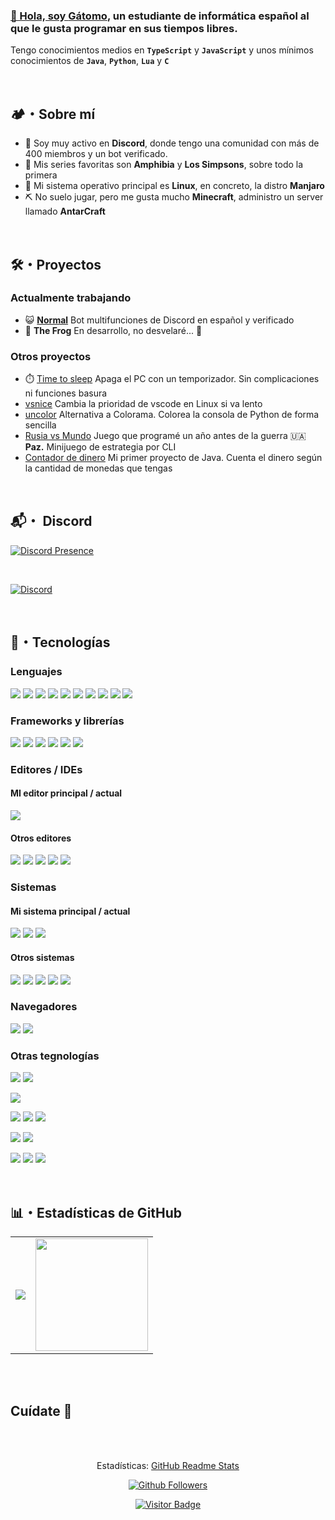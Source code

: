 

### [👋 Hola, soy **Gátomo**](https://gatomo.ga/), un **estudiante de informática español** al que le gusta programar en sus tiempos libres.
Tengo conocimientos medios en **`TypeScript`** y **`JavaScript`** y unos mínimos conocimientos de **`Java`**, **`Python`**, **`Lua`** y **`C`**

<br />

## 🏕️・Sobre mí
- 💬 Soy muy activo en **Discord**, donde tengo una comunidad con más de 400 miembros y un bot verificado.
- 🐸 Mis series favoritas son **Amphibia** y **Los Simpsons**, sobre todo la primera
- 🐧 Mi sistema operativo principal es **Linux**, en concreto, la distro **Manjaro**
- ⛏️ No suelo jugar, pero me gusta mucho **Minecraft**, administro un server llamado **AntarCraft**

<br />

## 🛠️・Proyectos
### Actualmente trabajando
- 😺 [**Normal**](https://github.com/normal-project) Bot multifunciones de Discord en español y verificado
- 🐸 **The Frog** En desarrollo, no desvelaré... 🤫

### Otros proyectos
- ⏱️ [Time to sleep](https://github.com/gatomo-oficial/time-to-sleep) Apaga el PC con un temporizador. Sin complicaciones ni funciones basura
- [vsnice](https://github.com/gatomo-oficial/vsnice) Cambia la prioridad de vscode en Linux si va lento
- [uncolor](https://github.com/gatomo-oficial/uncolor) Alternativa a Colorama. Colorea la consola de Python de forma sencilla
- [Rusia vs Mundo](https://github.com/gatomo-oficial/rusia_vs_mundo) Juego que programé un año antes de la guerra 🇺🇦 **Paz.** Minijuego de estrategia por CLI
- [Contador de dinero](https://github.com/gatomo-oficial/Contador-de-dinero) Mi primer proyecto de Java. Cuenta el dinero según la cantidad de monedas que tengas

<br />

## 📬・ Discord
[![Discord Presence](https://lanyard.cnrad.dev/api/685947556655923242?bg=0f172a&animated=true&idleMessage=Pulsa%20para%20entrar%20a%20mi%20comunidad)](https://discord.gg/E2yBpMq2Km)
<div>
	<br />
	<p>
		<a href="https://discord.gg/E2yBpMq2Km"><img src="https://discord.com/api/guilds/880947411432923136/embed.png?style=banner3" alt="Discord" /></a>
	</p>
</div>

<br />

## 🍺・Tecnologías
### Lenguajes
<div>
	<p>
		<img src="https://img.shields.io/badge/typescript-%23007ACC.svg?style=for-the-badge&logo=typescript&logoColor=white" />
		<img src="https://img.shields.io/badge/javascript-%23323330.svg?style=for-the-badge&logo=javascript&logoColor=%23F7DF1E" />
		<img src="https://img.shields.io/badge/java-%23ED8B00.svg?style=for-the-badge&logo=java&logoColor=white" />
		<img src="https://img.shields.io/badge/python-3670A0?style=for-the-badge&logo=python&logoColor=ffdd54" />
		<img src="https://img.shields.io/badge/html5-%23E34F26.svg?style=for-the-badge&logo=html5&logoColor=white" />
		<img src="https://img.shields.io/badge/css3-%231572B6.svg?style=for-the-badge&logo=css3&logoColor=white" />
		<img src="https://img.shields.io/badge/c-%2300599C.svg?style=for-the-badge&logo=c&logoColor=white" />
		<img src="https://img.shields.io/badge/lua-%232C2D72.svg?style=for-the-badge&logo=lua&logoColor=white" />
		<img src="https://img.shields.io/badge/markdown-%23000000.svg?style=for-the-badge&logo=markdown&logoColor=white" />
		<img src="https://img.shields.io/badge/shell_script-%23121011.svg?style=for-the-badge&logo=gnu-bash&logoColor=white" />
	</p>
</div>
<div>
	<p>
	</p>
</div>


### Frameworks y librerías
<div>
	<p>
		<img src="https://img.shields.io/badge/Discord.js-%237289DA.svg?style=for-the-badge&logo=discord&logoColor=white" />
		<img src="https://img.shields.io/badge/express.js-%23404d59.svg?style=for-the-badge&logo=express&logoColor=%2361DAFB" />
		<img src="https://img.shields.io/badge/tailwindcss-%2338B2AC.svg?style=for-the-badge&logo=tailwind-css&logoColor=white" />
		<img src="https://img.shields.io/badge/react-%2320232a.svg?style=for-the-badge&logo=react&logoColor=%2361DAFB" />
		<img src="https://img.shields.io/badge/vuejs-%2335495e.svg?style=for-the-badge&logo=vuedotjs&logoColor=%234FC08D" />
		<img src="https://img.shields.io/badge/Socket.io-black?style=for-the-badge&logo=socket.io&badgeColor=010101" />
	</p>
</div>


### Editores / IDEs
#### MI editor principal / actual
<div>
	<p>
	<img src="https://img.shields.io/badge/Visual%20Studio%20Code-0078d7.svg?style=for-the-badge&logo=visual-studio-code&logoColor=white" />
	</p>
</div>

#### Otros editores
<div>
	<p>
	<img src="https://img.shields.io/badge/Atom-%2366595C.svg?style=for-the-badge&logo=atom&logoColor=white" />
	<img src="https://img.shields.io/badge/NetBeansIDE-1B6AC6.svg?style=for-the-badge&logo=apache-netbeans-ide&logoColor=white" />
	<img src="https://img.shields.io/badge/NeoVim-%2357A143.svg?&style=for-the-badge&logo=neovim&logoColor=white" />
	<img src="https://img.shields.io/badge/IntelliJIDEA-000000.svg?style=for-the-badge&logo=intellij-idea&logoColor=white" />
	<img src="https://img.shields.io/badge/Android%20Studio-3DDC84.svg?style=for-the-badge&logo=android-studio&logoColor=white" />
	</p>
</div>


### Sistemas
#### Mi sistema principal / actual
<div>
	<p>
		<img src="https://img.shields.io/badge/Linux-FCC624?style=for-the-badge&logo=linux&logoColor=black" />
		<img src="https://img.shields.io/badge/Manjaro-35BF5C?style=for-the-badge&logo=Manjaro&logoColor=white" />
		<img src="https://img.shields.io/badge/Android-3DDC84?style=for-the-badge&logo=android&logoColor=white" />
	</p>
</div>

#### Otros sistemas
<div>
	<p>
		<img src="https://img.shields.io/badge/Arch%20Linux-1793D1?logo=arch-linux&logoColor=fff&style=for-the-badge" />
		<img src="https://img.shields.io/badge/Ubuntu-E95420?style=for-the-badge&logo=ubuntu&logoColor=white" />
		<img src="https://img.shields.io/badge/Fedora-294172?style=for-the-badge&logo=fedora&logoColor=white" />
		<img src="https://img.shields.io/badge/Windows-0078D6?style=for-the-badge&logo=windows&logoColor=white" />
		<img src="https://img.shields.io/badge/mac%20os-000000?style=for-the-badge&logo=macos&logoColor=F0F0F0" />
	</p>
</div>


### Navegadores
<div>
	<p>
		<img src="https://img.shields.io/badge/Google%20Chrome-4285F4?style=for-the-badge&logo=GoogleChrome&logoColor=white" />
		<img src="https://img.shields.io/badge/Firefox-FF7139?style=for-the-badge&logo=Firefox-Browser&logoColor=white" />
	</p>
</div>


### Otras tegnologías
<div>
	<p>
		<img src="https://img.shields.io/badge/yarn-%232C8EBB.svg?style=for-the-badge&logo=yarn&logoColor=white" />
		<img src="https://img.shields.io/badge/NPM-%23000000.svg?style=for-the-badge&logo=npm&logoColor=white" />
	</p>
</div>
<div>
	<p>
		<img src="https://img.shields.io/badge/MongoDB-%234ea94b.svg?style=for-the-badge&logo=mongodb&logoColor=white" />
	</p>
</div>

<div>
	<p>
		<img src="https://img.shields.io/badge/figma-%23F24E1E.svg?style=for-the-badge&logo=figma&logoColor=white" />
		<img src="https://img.shields.io/badge/Adobe%20Premiere%20Pro-9999FF.svg?style=for-the-badge&logo=Adobe%20Premiere%20Pro&logoColor=white" />
		<img src="https://img.shields.io/badge/blender-%23F5792A.svg?style=for-the-badge&logo=blender&logoColor=white" />
	</p>
</div>

<div>
	<p>
		<img src="https://img.shields.io/badge/git-%23F05033.svg?style=for-the-badge&logo=git&logoColor=white" />
		<img src="https://img.shields.io/badge/github-%23121011.svg?style=for-the-badge&logo=github&logoColor=white" />
	</p>
</div>

<div>
	<p>
		<img src="https://img.shields.io/badge/heroku-%23430098.svg?style=for-the-badge&logo=heroku&logoColor=white" />
		<img src="https://img.shields.io/badge/Trello-%23026AA7.svg?style=for-the-badge&logo=Trello&logoColor=white" />
		<img src="https://img.shields.io/badge/Postman-FF6C37?style=for-the-badge&logo=postman&logoColor=white" />
	</p>
</div>

<br />

## 📊・Estadísticas de GitHub

<table>
  <tr>
	<td align="center" style="padding=0;width=50%;">
	  <img align="center" style="padding=0;" src="https://github-readme-stats.vercel.app/api/?username=gatomo-oficial&show_icons=true&title_color=60a5fa&text_color=f8fafc&theme=react&hide_border=true&count_private=true&bg_color=0f172a" />
	</td>
	<td align="center" style="padding=0;width=50%;">
	  <img align="center" style="padding=0;" src="https://github-readme-stats.vercel.app/api/top-langs/?username=gatomo-oficial&title_color=60a5fa&text_color=f8fafc&theme=react&hide_border=true&count_private=true&layout=compact&bg_color=0f172a" height="180" />
	</td>
  </tr>
</table>

<br />
<br />

## Cuídate 🤗

<br />
<br />


<p align="center">
	<a>
		<p align="center">Estadísticas:
			<a href="https://github.com/anuraghazra/github-readme-stats">GitHub Readme Stats</a>	
		</p>
	</a>
	<p align="center">
		<a  href="https://github.com/gatomo-oficial">
			<img alt="Github Followers" src="https://img.shields.io/github/followers/gatomo-oficial?logo=github&style=for-the-badge" />
		</a>
	</p>
	<p align="center">
		<a href="https://github.com/gatomo-oficial">
			<img alt="Visitor Badge" src="https://visitor-badge.laobi.icu/badge?page_id=gatomo-oficial.gatomo-oficial" />
		</a>
	</p>
</p>


